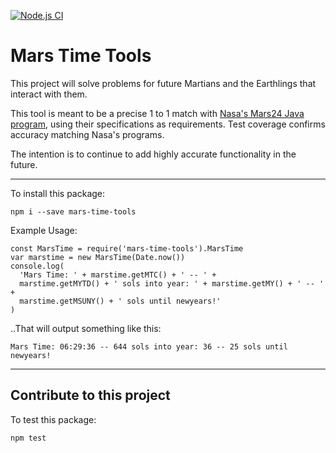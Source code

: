 [![Node.js CI](https://github.com/brettclanton001/mars-time-tools/actions/workflows/node.js.yml/badge.svg)](https://github.com/brettclanton001/mars-time-tools/actions/workflows/node.js.yml)

# Mars Time Tools

This project will solve problems for future Martians and the Earthlings that interact with them.

This tool is meant to be a precise 1 to 1 match with [Nasa's Mars24 Java program](https://www.giss.nasa.gov/tools/mars24/help/algorithm.html),
using their specifications as requirements.  Test coverage confirms accuracy matching Nasa's programs.

The intention is to continue to add highly accurate functionality in the future.

---

To install this package:

```
npm i --save mars-time-tools
```

Example Usage:
```
const MarsTime = require('mars-time-tools').MarsTime
var marstime = new MarsTime(Date.now())
console.log(
  'Mars Time: ' + marstime.getMTC() + ' -- ' +
  marstime.getMYTD() + ' sols into year: ' + marstime.getMY() + ' -- ' +
  marstime.getMSUNY() + ' sols until newyears!'
)
```

..That will output something like this:
```
Mars Time: 06:29:36 -- 644 sols into year: 36 -- 25 sols until newyears!
```

---

## Contribute to this project

To test this package:
```
npm test
```
